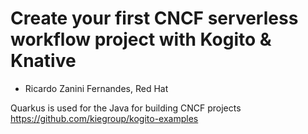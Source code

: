 # Create your first CNCF serverless workflow project with Kogito & Knative
- Ricardo Zanini Fernandes, Red Hat

Quarkus is used for the Java for building CNCF projects
https://github.com/kiegroup/kogito-examples
